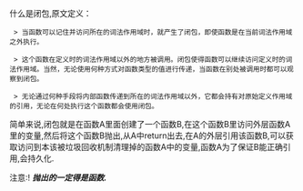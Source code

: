 什么是闭包,原文定义：

     > 当函数可以记住并访问所在的词法作用域时，就产生了闭包，即使函数是在当前词法作用域之外执行。

     > 这个函数在定义时的词法作用域以外的地方被调用。闭包使得函数可以继续访问定义时的词法作用域。当然，无论使用何种方式对函数类型的值进行传递，当函数在别处被调用时都可以观察到闭包。

     > 无论通过何种手段将内部函数传递到所在的词法作用域以外，它都会持有对原始定义作用域的引用，无论在何处执行这个函数都会使用闭包。


  简单来说,闭包就是在函数A里面创建了一个函数B,在这个函数B里访问外层函数A里的变量,然后将这个函数B抛出,从A中return出去,在A的外层引用该函数B,可以获取访问到本该被垃圾回收机制清理掉的函数A中的变量,函数A为了保证B能正确引用,会持久化.

 注意:! ***抛出的一定得是函数.***